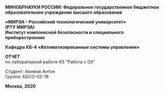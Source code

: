 **МИНОБРНАУКИ РОССИИ**/
**Федеральное государственное бюджетное образовательное учреждение высшего образования**

**«МИРЭА – Российский технологический университет»**\
**(РТУ МИРЭА)**\
**Институт комплексной безопасности и специального приборостроения**

**Кафедра КБ-4 «Автоматизированные системы управления»**

**ОТЧЕТ**\
по лабораторной работе #3 "Работа с Git"

*Студент:* Акимов Антон\
*Группа:* ББСО-02-18

**Москва, 2020**

